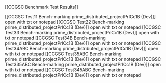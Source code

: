 

[[CCGSC Benchmark Test Results]]

[[CCGSC Test11 Bench-marking prime_distributed_projectPrlCc1B (Dev)]]  open with txt or notepad
[[CCGSC Test22 Bench-marking prime_distributed_projectPrlCc1B (Dev)]] open with txt or notepad
[[CCGSC Test33 Bench-marking prime_distributed_projectPrlCc1B (Dev)]] open with txt or notepad
[[CCGSC Test34B Bench-marking prime_distributed_projectPrlCc1B (Dev)]] open with txt or notepad
[[CCGSC Test34ABC Bench-marking prime_distributed_projectPrlCc1B (Dev)]] open with txt or notepad
[[CCGSC Test35ABC Bench-marking prime_distributed_projectPrlCc1B (Dev)]] open with txt or notepad
[[CCGSC Test335ABC Bench-marking prime_distributed_projectPrlCc1B (Dev)]] open with txt or notepad
[[CCGSC Test345ABC Bench-marking prime_distributed_projectPrlCc1B (Dev)]] open with txt or notepad





